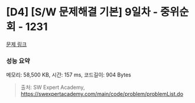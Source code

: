 # [D4] [S/W 문제해결 기본] 9일차 - 중위순회 - 1231 

[문제 링크](https://swexpertacademy.com/main/code/problem/problemDetail.do?contestProbId=AV140YnqAIECFAYD) 

### 성능 요약

메모리: 58,500 KB, 시간: 157 ms, 코드길이: 904 Bytes



> 출처: SW Expert Academy, https://swexpertacademy.com/main/code/problem/problemList.do